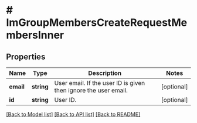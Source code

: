 # # ImGroupMembersCreateRequestMembersInner

## Properties

Name | Type | Description | Notes
------------ | ------------- | ------------- | -------------
**email** | **string** | User email. If the user ID is given then ignore the user email. | [optional]
**id** | **string** | User ID. | [optional]

[[Back to Model list]](../../README.md#models) [[Back to API list]](../../README.md#endpoints) [[Back to README]](../../README.md)

